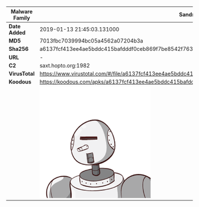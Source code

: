 | Malware Family | SandroRat                                                    |
| -------------- | ------------------------------------------------------------ |
| **Date Added** | 2019-01-13 21:45:03.131000                                                   |
| **MD5**        | 7013fbc7039994bc05a4562a07204b3a                             |
| **Sha256**     | a6137fcf413ee4ae5bddc415bafdddf0ceb869f7be8542f763b6fdb04916115d |
| **URL**        | -                                                            |
| **C2**         | saxt.hopto.org:1982 |
| **VirusTotal** | https://www.virustotal.com/#/file/a6137fcf413ee4ae5bddc415bafdddf0ceb869f7be8542f763b6fdb04916115d/detection |
| **Koodous**    | https://koodous.com/apks/a6137fcf413ee4ae5bddc415bafdddf0ceb869f7be8542f763b6fdb04916115d |
|                | ![](../assets/a6137fcf413ee4ae5bddc415bafdddf0ceb869f7be8542f763b6fdb04916115d.png) |